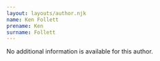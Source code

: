 ```yaml
---
layout: layouts/author.njk
name: Ken Follett
prename: Ken
surname: Follett
---
```

No additional information is available for this author.
